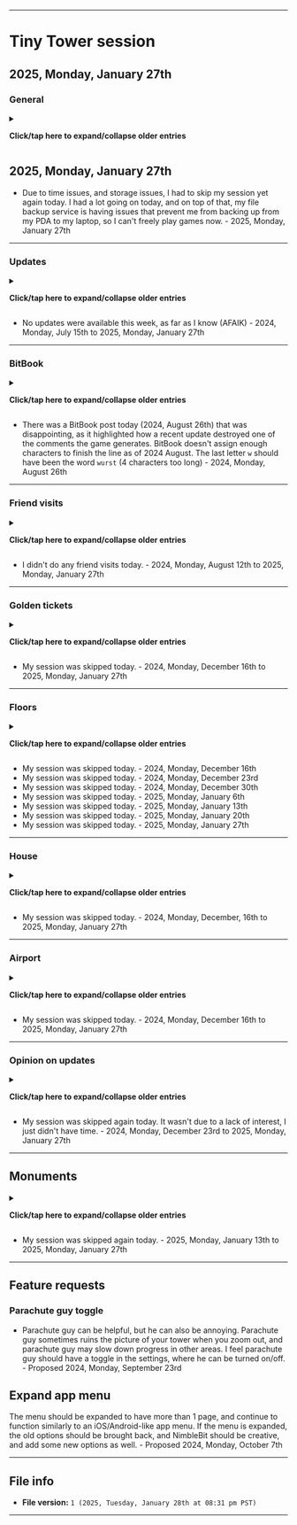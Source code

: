 
***

# Tiny Tower session

## 2025, Monday, January 27th

### General

<details><summary><p><b>Click/tap here to expand/collapse older entries</b></p></summary>

<!-- Notes
Playing 2 completely different versions of Tiny Tower
Nostalgia, and feeling good to be back
Lots of rewards
Some quests
1 new floor (residential)
Friend visits
Game updated
Golden ticket #6 earned
!-->

- I returned to Tiny Tower gameplay today after a 1,111 day hiatus. It was a little stressful for the 2 days before I returned, as I didn't know how to re-acclimate. Returning was actually very easy. I had an extremely good time playing today. I received lots of rewards, and began construction on my 169th floor (a residential level) did some friend visits, restocking, and unlocked a 6th golden ticket. The session went on longer than expected. I will return again next week, but as of 2024, February 12th, a separate 2024 Tiny Tower Git-image repository is not available. - 2024, Monday, February 12th
- I came back to Tiny Tower for a second consecutive week, and had an excessively long session. I have become more critical of the game, but I don't entirely hate the new updates, as long as you can play older versions in a virtual machine. The game has always been freemium, but there are just so many things that require watching an ad now. Also, the interface surrounding all of it, and everything that goes on at once is a bit overwhelming. Still, this is like the Capital City of Nimblebit games, so it deserves work to be done on it. I received lots of rewards today, completed many quests, began construction on my 170th floor (a residential level) and my 171st level (also a residential level) coins are so easy to get, that they almost seem valueless now. It used to take me months to rack up 20 million coins, now I can get that many in a single day (in less than 4 hours) I got to play with the house for the first time today, the Mykea joke is nice, and I like the house idea. Bux are also so easy to get now that the house isn't going to be as much work as it would have been if the game was still like it was 3 years ago. I also finished construction on 1 monument today. I played for a very long time, and eventually wrapped up and quit. The session went on for a lot longer than expected. I will return again next week, but as of 2024, February 19th, a separate 2024 Tiny Tower Git-image repository is not available. - 2024, Monday, February 19th
- I skipped my session, as I didn't have the time this week. I had an appointment, lots of work to catch up on, and I woke up late. I wanted to play today, I just didn't have the time. - 2024, Monday, February 26th
- I returned to Tiny Tower gameplay today. I was on a car ride during the session. I got to experience the current state of the game with limited/no Internet connection. It isn't as playable as it should be. I did make minor progress, upgrading several monuments, and began construction on floor 172 (a residential level) I did lots of elevator trips, and not very many quests. I didn't do much else here today. - 2024, Monday, March 4th
- I returned to Tiny Tower gameplay for a 2nd consecutive week. I woke up really early today, and thought I might be able to start my session before 6:00 am, and have the nighttime scenery. Due to the time change, I found it was actually already almost 7:00 am. I still had a good session, which was significantly better than last week, but didn't feel as great as my 2024, February 12th or 2024 February 19th sessions. I didn't work very much on monumnets today, and made some minor progress in other areas, additionally beginning construction on a 173rd floor (which will be yet another residential level) along with lots of elevator trips, and an increasing level of quests. I played for a long time, before eventually wrapping up and quitting. - 2024, Monday, March 11th
- I returned to Tiny Tower gameplay for a 3rd consecutive week. I woke up at a normal time today, and stretched my session before an afternoon medical appointment. I had a good session, which was slightly better than last week, but didn't feel as great as my 2024, February 12th or 2024 February 19th sessions. I didn't work very much on monumnets today, but made some minor progress in other areas, additionally beginning construction on a 174th floor (which will be yet another residential level, residential floor #100) along with lots of elevator trips, and a small number of quests. I played for a long time, before eventually wrapping up and quitting. - 2024, Monday, March 18th
- I skipped my Tiny Tower session this week due to severe issues with my schedule. - 2024, Monday, March 25th to 2024, Monday, April 15th
- I skipped my Tiny Tower session this week, as I didn't have enough time before a morning appointment, and decided to continue to prioritize my schedule, instead of resuming gameplay today. - 2024, Monday, April 22nd
- I skipped my Tiny Tower session this week, as I didn't have enough time before a morning appointment, and decided to continue to prioritize my schedule, instead of resuming gameplay today. I am still working on getting caught up. - 2024, Monday, April 29th
- I skipped my Tiny Tower session this week, as I have fallen really far behind, and needed to get caught up today. I also had 2 appointments today. - 2024, Monday, May 6th
- I skipped my Tiny Tower session this week, as I had an appointment this morning, and I also wanted to spend time doing graphic design work. I recently resumed graphic design work last night after a hiatus of over 2 months, and I am working on trying to get caught up here. - 2024, Monday, May 13th
- I skipped my Tiny Tower session this week, as I had an appointment this afternoon, and I also wanted to spend time doing graphic design work. I recently resumed graphic design work last week after a hiatus of over 2 months, and I am working on trying to get caught up here. It is expected to take until 2024, June 10th before I can tone it down to a normal pace. Additionally, I am trying to get my profile repository back up to date, and to finish off the 4 year anniversary update by 2024, May 25th. All of these tasks ate into my time, and prevented me from playing Tiny Tower. Additionally, GitHub is having a severe bug lately, where uploads continuously hang and fail, and it can take up to an hour to make a 100 file push. I have to calculate this into the risk/reward for playing a game. - 2024, Monday, May 20th
- I skipped my Tiny Tower session this week, as I had a lot of work to do, and was behind on multiple projects. I recently resumed graphic design work two weeks ago after a hiatus of over 2 months, and I am working on trying to get caught up here. It is expected to take until 2024, June 10th before I can tone it down to a normal pace. My GitHub profile update was completed on 2024, May 25th, so that freed up some time. All of these tasks ate into my time, and prevented me from playing Tiny Tower. Additionally, GitHub is having a severe bug lately, where uploads continuously hang and fail, and it can take up to an hour to make a 100 file push. I have to calculate this into the risk/reward for playing a game. - 2024, Monday, May 27th
- I skipped my Tiny Tower session this week, as I had work to do, an appointment today, and didn't know how much time I would have. I recently resumed graphic design work three weeks ago after a hiatus of over 2 months, and I am working on trying to get caught up here. It is expected to take until 2024, June 10th before I can tone it down to a normal pace. There have been some severe missteps lately, so it may take even longer. These tasks ate into my time, and prevented me from playing Tiny Tower. Additionally, the GitHub bug where uploads continuously hang and fail (which can make it take up to an hour to make a 100 file push) seems to have gone away completely, as of yesterday. If it can stay this way, I may resume most other games more willingly when I get the time. - 2024, Monday, June 3rd

## 2024, Monday, June 10th

<!-- Notes 2024.06.10
New roof
GOals
Ice cream
No friend visits
1 new floor
VIPS
Elevator trips
The same ad over and over (over 85% of the time)
When I was starting out with it today, I didn't feel like playing, but quickly became intrigued by it, and then it was really hard to quit.
!-->

- I returned to Tiny Tower gameplay after a long hiatus. I have had more time lately, and the GitHub upload issue hasn't been present for over a wee.
- I completed many quests, did lots of elevator trips, and began construction on my 175th floor (a food level)
- I worked on my monuments a bit today.
- When I was starting out with gameplay today, I didn't feel like playing, but quickly became intrigued by it, and then it was really hard to quit.
- Ads were repetitive today, the same ad showed up over 85% of the time
- I used several VIPs today
- I did not do any friend visits today
- I worked on an ice cream quest today extensively, and also bought a new ice cream factory roof
- This game really feels like NimbleBits capital.
- I split my session in 2 parts, and eventually wrapped up and quitting. - 2024, Monday, June 10th

## 2024, Monday, June 17th

- I returned to Tiny Tower gameplay for a second consecutive week, and played for a long amount of time.
- I completed many quests, did lots of elevator trips, and began construction on my 176th floor (a creative level)
- I worked on my monuments a bit today, completing a stage (stage 1) on the factory monument.
- I used many VIPs today
- I did not do any friend visits today
- There was an update available for the game, but I didn't install it yet.
- I eventually wrapped up and quit. - 2024, Monday, June 17th

## 2024, Monday, June 24th

- I returned to Tiny Tower gameplay for a third consecutive week, and played for a long amount of time. My session started in the evening, instead of the afternoon, as I had multiple appointments today.
- I completed many quests, did lots of elevator trips, and began construction on my 177th floor (a residential level)
- I worked on my monuments a bit today, not completing any stages, due to a lack of tech points.
- I used many VIPs today
- I did not do any friend visits today
- There was an update available for the game, but I didn't install it yet. I am considering doing so next week.
- I received the same short selection of ads repeatedly today.
- I eventually wrapped up and quit. - 2024, Monday, June 24th

## 2024, Monday, July 1st

- I returned to Tiny Tower gameplay for a fourth consecutive week, and played for a long amount of time. My session started in the late afternoon, instead of the early afternoon, and lasted until after 6:00 pm
- I completed many quests, did lots of elevator trips, and began construction on my 178th floor (a residential level)
- I didn't work on my monuments a bit today, and did not complete any stages, due to a lack of tech points.
- I used many VIPs today
- I did not do any friend visits today
- There was an update available for the game, but I didn't install it yet. I was considering doing it this week, but I decided I wasn't ready yet.
- I did an airport run and received a small reward.
- The 4th of July is coming up, so there were a bunch of American themed items and events going on in the game. I unlocked several new character costumes today, along with 1 new pet.
- I eventually wrapped up and quit. - 2024, Monday, July 1st

## 2024, Monday, July 8th

- I returned to Tiny Tower gameplay for a fifth consecutive week, and played for a long amount of time. My session started in the late afternoon, instead of the early afternoon, and lasted until after 6:00 pm again. I had things to do in the morning, early, and mid afternoon.
- I completed many quests, did lots of elevator trips, and began construction on my 179th floor (a food level) and my 180th floor (also a food level) as I found I have built all of the residential levels in the game (102)
- I worked on some monuments today, and upgraded some, due to a surplus in tech points.
- I won a golden ticket today from upgrading a monument.
- I updated the game this week, several things have changed.
- I used many VIPs today
- I visited Jartwobs today, and found the reward underwhelming for climbing nearly 2500 floors.
- I did an airport run and received a small reward.
- I unlocked a couple new pets today.
- I collected lots of coins from a 4th of July event that was still ongoing 4 days after the day.
- I eventually wrapped up and quit. - 2024, Monday, July 8th

## 2024, Monday, July 15th

- I returned to Tiny Tower gameplay for a sixth consecutive week, and played for a long amount of time. My session started in the early evening, instead of the early or late afternoon, and lasted until after 8:00 pm. I had things to do in the morning, early, and mid afternoon. The game went into night mode at 7:00 pm.
- I completed some quests, did lots of elevator trips, and began construction on my 181st floor (a food level)
- I worked on some monuments today, but did not upgrade any of them.
- I did not win any golden tickets this week
- I did not update the game this week. As far as I know, no updates are available.
- I used many VIPs today
- I didn't visit any other players towers today.
- I did an airport run and received a small reward.
- I unlocked a couple of new pets today.
- I eventually wrapped up and quit. - 2024, Monday, July 15th

## 2024, Monday, July 22nd

- I returned to Tiny Tower gameplay for a seventh consecutive week, and played for a long amount of time. My session started in the late afternoon, and lasted until shortly after 6:00 pm. I was hoping to see the night mode today, but I didn't intend to play for that long, or choose a later time to start.
- I completed some quests, did lots of elevator trips, and began construction on my 182nd floor (a service level) I have found that I have built all of the food levels in the game now.
- I worked on some monuments today, but did not upgrade any of them, as I didn't have enough tech points.
- I did not win any golden tickets this week
- I did not update the game this week. As far as I know, no updates are available.
- I used many VIPs today
- I didn't visit any other players towers today.
- I did an airport run and received a small reward.
- I unlocked a few new pets today, and a new costume.
- The games daily/weekly quest system was not present this week for some reason. I did complete some regular quests. I have found it to be a lot harder to progress without these quests, and I struggled to afford to build a new floor this week.
- I eventually wrapped up and quit. - 2024, Monday, July 22nd

## 2024, Monday, July 29th

- I returned to Tiny Tower gameplay for an eighth consecutive week, and played for a longish amount of time. My session started in the late evening, and lasted until a little after 7:00 pm.
- I completed some quests, did lots of elevator trips, but did not build any new floors today, the first time I have had a session without a new floor since I resumed gameplay.
- I worked on some monuments today, and upgraded one monument.
- I did not win any golden tickets this week
- I did not update the game this week. As far as I know, no updates are available.
- I used a few VIPs today
- I didn't visit any other players towers today.
- I did an airport run and received a small reward.
- I unlocked a single new costume today.
- The games daily/weekly quest system was not present again this week for some reason. I did complete some regular quests. I have found it to be a lot harder to progress without these quests.
- I eventually wrapped up and quit. - 2024, Monday, July 29th

## 2024, Monday, August 5th

- I returned to Tiny Tower gameplay for a ninth consecutive week, and played for a longish amount of time. My session started in the late evening, and lasted until a little after 7:00 pm.
- I completed some quests, did lots of elevator trips, and began construction on my 183rd floor (a service level)
- I worked on some monuments today, but did not upgrade any monuments today.
- I did not win any golden tickets this week
- I did not update the game this week. As far as I know, no updates are available.
- I used a few VIPs today
- I visited another players tower today to try and trigger the games night mode. I ended up having to restart the app to get night mode.
- I did an airport run and received a small reward.
- I unlocked a single new pet today, but did not unlock any new costumes today.
- The games daily/weekly quest system was not present again this week for some reason. I did complete some regular quests. I have found it to be a lot harder to progress without these quests.
- I eventually wrapped up and quit. - 2024, Monday, August 5th

## 2024, Monday, August 12th

- I returned to Tiny Tower gameplay for a tenth consecutive week, and played for a longish amount of time. My session started in the mid evening, and lasted until a little after 7:00 pm.
- I completed some quests, did lots of elevator trips, but did not construct any new floors today.
- I worked on some monuments today, but did not upgrade any monuments today.
- I did not win any golden tickets this week
- I did not update the game this week. As far as I know, no updates are available.
- I used a few VIPs today
- I did an airport run and received a small reward.
- I unlocked a single new costume today, and also a single new pet.
- The games daily/weekly quest system was not present again this week for some reason. I did complete some regular quests. I have found it to be a lot harder to progress without these quests.
- I moved and renamed a few floors today.
- I eventually wrapped up and quit. - 2024, Monday, August 12th

## 2024, Monday, August 19th

- I returned to Tiny Tower gameplay for an eleventh consecutive week, and played for a longish amount of time. My session started in the mid to late morning, and lasted until around 11:52 am.
- I completed some quests, did lots of elevator trips, and began construction on my 184th floor (a service level)
- I worked on some monuments today, but did not upgrade any monuments today.
- I did not win any golden tickets this week
- I did not update the game this week. As far as I know, no updates are available.
- I used a few VIPs today
- I was unable to do an airport run.
- I unlocked a couple new costumes today, but no new pets
- The games daily/weekly quest system was present this week, maybe I just need to play earlier in the day to see it.
- I eventually wrapped up and quit. - 2024, Monday, August 19th

## 2024, Monday, August 26th

- I returned to Tiny Tower gameplay for a twelfth consecutive week, and played for a shorter amount of time. My session started in the mid to late evening
- I completed some quests, did lots of elevator trips, and began construction on my 185th floor (a service level)
- I received 10 VIPs. Due to the packaging, I thought I received a golden ticket. The VIPs are unique, as I have never used these 2 types before (tutor and hacker)
- I worked on some monuments today, but did not upgrade any monuments today.
- I did not win any golden tickets this week
- I did not update the game this week. As far as I know, no updates are available.
- I used many VIPs today
- I was able to do an airport run today.
- I did not unlock any pets or costumes today
- The games daily/weekly quest system was present this week. I still don't know why it randomly came back.
- There was a BitBook post today that was disappointing, as it highlighted how a recent update destroyed one of the comments the game generates. BitBook doesn't assign enough characters to finish the line as of 2024 August. The last letter `w` should have been the word `wurst` (4 characters too long)
- I eventually wrapped up and quit. - 2024, Monday, August 26th

## 2024, Monday, September 2nd

- I returned to Tiny Tower gameplay for a thirteenth consecutive week, and played for a very short amount of time. My session started in the late evening
- I completed some quests, did a few elevator trips, and began construction on my 186th floor (a retail level) and also my 187th floor (also a retail level) I am hoping to unlock the Mapple Store.
- I worked on some monuments today, but did not upgrade any monuments today.
- I did not win any golden tickets this week
- I did not update the game this week. As far as I know, no updates are available.
- I used a couple of VIPs today
- I was able to do an airport run today.
- I did not unlock any pets or costumes today
- The games daily/weekly quest system was present again this week. I still don't know why it randomly came back.
- I eventually wrapped up and quit. - 2024, Monday, September 2nd

## 2024, Monday, September 9th

- I returned to Tiny Tower gameplay for a fourteenth consecutive week, and played for a moderate amount of time. My session started in the late evening
- I completed some quests, did a few elevator trips, and began construction on my 188th floor (a retail level) I am hoping to unlock the Mapple Store.
- I worked on some monuments today, but did not upgrade any monuments today.
- I did not win any golden tickets this week
- I did not update the game this week. As far as I know, no updates are available.
- I used several VIPs today
- I was able to do an airport run today.
- I unlocked 1 new pet today, but didn't unlock any costumes.
- The games daily/weekly quest system was present again this week. I still don't know why it randomly came back. I haven't completed the other quest in multiple weeks, as I am not focusing on it.
- I eventually wrapped up and quit. - 2024, Monday, September 9th

## 2024, Monday, September 16th

- I returned to Tiny Tower gameplay for a fifteenth consecutive week, and played for a short amount of time. My session started in the early evening. I originally planned to play for less than 20 minutes, since I was low on time, but enjoyed it enough to stay around a little longer.
- I completed some quests, did a few elevator trips, and began construction on my 189th floor (a retail level) I am hoping to unlock the Mapple Store.
- I worked on some monuments today, but did not upgrade any monuments today.
- I did not win any golden tickets this week
- I did not update the game this week. As far as I know, no updates are available.
- I used a single VIP today
- I was unable to do an airport run today.
- I unlocked 1 new pet today, but didn't unlock any new costumes.
- The games daily/weekly quest system was present again this week. I still don't know why it randomly came back. I haven't completed the other quest in multiple weeks, as I am not focusing on it.
- I eventually wrapped up and quit. - 2024, Monday, September 16th

## 2024, Monday, September 23rd

- I returned to Tiny Tower gameplay for a sixteenth consecutive week, and played for a moderate amount of time. My session started in the late morning. I ended shortly before the afternoon started.
- I completed some quests, did a few elevator trips, and began construction on my 190th floor (a retail level) and also my 191st floor (also a retail level) I am hoping to unlock the Mapple Store.
- I worked on some monuments today, and was able to upgrade a monument today.
- I did not win any golden tickets this week
- I did not update the game this week. As far as I know, no updates are available.
- I used several VIPs today
- I was able to do an airport run today.
- I did not unlock any new pets or costumes today.
- The games daily/weekly quest system was present again this week. I still don't know why it randomly came back. I haven't completed the other quest in multiple weeks, as I am not focusing on it.
- I eventually wrapped up and quit. - 2024, Monday, September 23rd

## 2024, Monday, September 30th

- I returned to Tiny Tower gameplay for a seventeenth consecutive week, and played for a moderate amount of time. My session started in the late morning. I ended shortly before the afternoon started.
- I completed some quests, did a few elevator trips, and began construction on my 192nd floor (a retail level) I am hoping to unlock the Mapple Store.
- I worked on some monuments today, and was not able able to upgrade any monuments today.
- I did not win any golden tickets this week
- I did not update the game this week. As far as I know, no updates are available.
- I used several VIPs today
- I was able to do an airport run today.
- ~~~I did not unlock any new pets or costumes today.~~~
- The games daily/weekly quest system was present again this week. I still don't know why it randomly came back. I haven't completed the other quest in multiple weeks, as I am not focusing on it.
- I eventually wrapped up and quit. - 2024, Monday, September 30th

## 2024, Monday, October 7th

- I returned to Tiny Tower gameplay for an eighteenth consecutive week, and played for a moderate amount of time. My session started in the late morning. I ended shortly before the afternoon started.
- I completed some quests, did a few elevator trips, and began construction on my 193rd floor (a retail level) I am hoping to unlock the Mapple Store.
- I worked on some monuments today, but was not able able to upgrade any monuments today.
- I did not win any golden tickets this week
- I did not update the game this week. As far as I know, no updates are available.
- I used several VIPs today
- I was able to do an airport run today.
- I unlocked 1 new pet, and 1 new costume this week.
- The games daily/weekly quest system was present again this week. I still don't know why it randomly came back. I haven't completed the other quest in multiple weeks, as I am not focusing on it.
- I eventually wrapped up and quit. - 2024, Monday, October 7th

## 2024, Monday, October 14th

- I returned to Tiny Tower gameplay for a nineteenth consecutive week, and played for a short amount of time. My session started in the late morning. I ended within 30 minutes of starting.
- I completed some quests, did a few elevator trips, but did not build any new floors. I am hoping to unlock the Mapple Store.
- The game couldn't load any ads today, and the dice event was broken, so there wasn't much of a point to unlocking free dice spins. I didn't debug the game to get ads going, I just quit earlier.
- I did not work on any monuments today, and was not able able to upgrade any monuments today either.
- I did not win any golden tickets this week
- I did not update the game this week. As far as I know, no updates are available.
- I didn't use any VIPs today
- I was unable to do an airport run today.
- I did not unlock any new pets or any new costumes today.
- The games daily/weekly quest system was present again this week. I still don't know why it randomly came back. I haven't completed the other quest in multiple weeks, as I am not focusing on it.
- I eventually wrapped up and quit. - 2024, Monday, October 14th

## 2024, Monday, October 21st

- I returned to Tiny Tower gameplay for a twentieth consecutive week, and played for a moderate amount of time. My session started in the late morning. I ended close to 10:40 pm, as I couldn't spend any more time here. I was originally planning to play until a little after 11:00 am.
- I completed some quests, did a few elevator trips, and began construction on my 194th floor (a retail level) I am hoping to unlock the Mapple Store.
- I worked on some monuments today, but didn't upgrade any of them.
- I did not win any golden tickets this week
- I did not update the game this week. As far as I know, no updates are available.
- I used several VIPs today
- I was unable to do an airport run today, as I forgot
- I did not unlock any new pets or any new costumes today.
- The games daily/weekly quest system was present again this week. I still don't know why it randomly came back.
- I eventually wrapped up and quit. - 2024, Monday, October 21st

## 2024, Monday, October 28th

<!-- 2024.10.28
halloween music
didn't play with music on, briefly turned on to check, sure enough, there it was
!-->

- I returned to Tiny Tower gameplay for a twenty-first consecutive week, and played for a moderate amount of time. My session started in the mid evening. I ended close to 08:00 pm, as I couldn't spend any more time here. The session started after 7:00 pm.
- I completed some quests, did a few elevator trips, and began construction on my 195th floor (a retail level) I am hoping to unlock the Mapple Store.
- I worked on some monuments today, but didn't upgrade any of them.
- I did not win any golden tickets this week
- I did not update the game this week. As far as I know, no updates are available.
- I used several VIPs today
- I did an airport run today
- I did not unlock any new pets or any new costumes today.
- The games daily/weekly quest system was present again this week. I still don't know why it randomly came back.
- The game was in Halloween mode, and the Halloween music was present. Today, I didn't play with sound on, so I briefly turned it on to check, and sure enough, there it was
- I eventually wrapped up and quit. - 2024, Monday, October 28th

## 2024, Monday, November 4th

- I returned to Tiny Tower gameplay for a twenty-second consecutive week, and played for a long amount of time. My session started in the mid morning. I ended close to 11:00 am, as I couldn't spend any more time here.
- I completed some quests, did a few elevator trips, but did not build any new levels today. I tried to play long enough to afford it, but I had to quit, due to too much time being spent here. I am hoping to unlock the Mapple Store.
- I worked on some monuments today, but didn't upgrade any of them.
- I did not win any golden tickets this week
- I did not update the game this week. As far as I know, no updates are available.
- I used several VIPs today
- I did an airport run today
- I unlocked some new pets, and some new costumes today.
- The games daily/weekly quest system was present again this week. I still don't know why it randomly came back.
- The game was in Halloween mode, and the Halloween music was present. I played with sound this time, so I got to hear it a few times.
- I eventually wrapped up and quit. - 2024, Monday, November 4th

## 2024, Monday, November 11th

- I returned to Tiny Tower gameplay for a twenty-third consecutive week, and played for a longish amount of time. My session started in the late morning. I ended close to 11:30 am, as I couldn't spend any more time here.
- I completed some quests, did many few elevator trips, and began construction on my 196th level (a retail level) I am hoping to unlock the Mapple Store.
- I worked on some monuments today, but didn't upgrade any of them.
- I did not win any golden tickets this week
- I did not update the game this week. As far as I know, no updates are available.
- I used several VIPs today
- I did an airport run today
- I didn't unlock any new pets or any new costumes this week.
- I upgraded 1 floor, and also bought a new elevator skin. I plan to try and max out my elevator next week (from 9 floors per second to 10 floors per second)
- The games daily/weekly quest system was present again this week. I still don't know why it randomly came back.
- The game was in Halloween mode, and the Halloween music was present. Normally, it would go away by now, Halloween was 11 days ago.
- I eventually wrapped up and quit. - 2024, Monday, November 11th

## 2024, Monday, November 18th

- I returned to Tiny Tower gameplay for a twenty-fourth consecutive week, and played for a longish amount of time. My session started in the mid morning. I ended close to 10:10 am, as I didn't want to spend any more time here.
- I completed some quests, did many few elevator trips, and began construction on my 197th level (a retail level) I am hoping to unlock the Mapple Store.
- I worked on some monuments today, but didn't upgrade any of them.
- I did not win any golden tickets this week
- I did not update the game this week. As far as I know, no updates are available.
- I used several VIPs today
- I did an airport run today
- I didn't unlock any new pets or any new costumes this week.
- I upgraded 1 floor today, and upgraded my elevator 4 times, bringing it to the maximum speed.
- The games daily/weekly quest system was present again this week.
- The Halloween music was no longer present today.
- I eventually wrapped up and quit. I had a good time playing. - 2024, Monday, November 18th

## 2024, Monday, November 25th

- I returned to Tiny Tower gameplay for a twenty-fifth consecutive week, and played for a very short amount of time. My session started in the mid evening, playing for about 20 minutes. I had to get other work done before playing today.
- I completed zero quests, did a few elevator trips, and did not build any new levels. I am hoping to unlock the Mapple Store.
- I worked on some monuments today, but didn't upgrade any of them.
- I did not win any golden tickets this week
- I did not update the game this week. As far as I know, no updates are available.
- I used a few VIPs today
- I did an airport run today
- I unlocked 1 new pet today, but didn't unlock any new costumes.
- I upgraded 1 floor today.
- The games daily/weekly quest system was not present this week.
- I eventually wrapped up and quit. I had an okay time playing. - 2024, Monday, November 25th

<!-- Notes 2024.12.02
Short session
Plane load, incomplete
Finished monument, can't afford upgrade yet
Quitting extra early
Quest system present
!-->

## 2024, Monday, December 2nd

- I returned to Tiny Tower gameplay for a twenty-sixth consecutive week, and played for a very short amount of time. My session started in the mid evening, playing for about 12 minutes. I had to get other work done before playing today.
- I completed zero quests, did a few elevator trips, and built 1 new level (a retail level) I am hoping to unlock the Mapple Store.
- I worked on some monuments today, but didn't upgrade any of them.
- I did not win any golden tickets this week
- I did not update the game this week. As far as I know, no updates are available.
- I used a few VIPs today
- I did an airport run today, but didn't finish it
- I did not unlock any new pets, or any new costumes today.
- I did not upgrade any floors today.
- The games daily/weekly quest system was not present this week.
- I eventually wrapped up and quit. I had an okay time playing. - 2024, Monday, December 2nd

<!-- Notes 2024.12.09
TT
AIRPORT /THISWEEK /LASTWEEK
3 NEW FLOORS
SO MANY COINS
STAGE UPGRADE
!-->

## 2024, Monday, December 9th

- I returned to Tiny Tower gameplay for a twenty-seventh consecutive week, and played for a moderate amount of time. My session started in the late morning, playing for about 54 minutes.
- I completed several quests, did several elevator trips, and built 3 new levels (3 retail levels) I unlocked the Mapple Store today, and made significant progress overall.
- I worked on some monuments today, and upgraded the stage on one of them.
- I did not win any golden tickets this week
- I did not update the game this week. As far as I know, no updates are available.
- I used a few VIPs today
- I started a new airport run today.
- I did not unlock any new pets, or any new costumes today.
- I upgraded 1 floor today.
- The games daily/weekly quest system was not present this week.
- I eventually wrapped up and quit. I had a very good time playing. - 2024, Monday, December 9th

## 2024, Monday, December 16th

- Due to time issues, I had to skip my session today, ending a 27 week streak. - 2024, Monday, December 16th

## 2024, Monday, December 23rd

- Due to time issues, I had to skip my session again today. Skipping gameplay is a strategy that is helping me catch back up slightly faster. - 2024, Monday, December 23rd

## 2024, Monday, December 30th

- Due to time issues, I had to skip my session again today. Skipping gameplay is a strategy that is helping me catch back up slightly faster. I am struggling to hold control of my progress right now, and the next session will have to happen next year. - 2024, Monday, December 30th

## 2025, Monday, January 6th

- Due to time issues, I had to skip my session yet again today. - 2025, Monday, January 6th

## 2025, Monday, January 13th

- Due to time issues, I had to skip my session yet again today. I had some hopes I might be able to play today, but things didn't go as planned. - 2025, Monday, January 13th

## 2025, Monday, January 20th

- Due to time issues, and storage issues, I had to skip my session yet again today. I had a lot going on today, and on top of that, my file backup service is having issues that prevent me from backing up from my PDA to my laptop, so I can't freely play games now. The session wasn't even considered today, and was only remembered after 5:00 pm. - 2025, Monday, January 20th

</details>

## 2025, Monday, January 27th

- Due to time issues, and storage issues, I had to skip my session yet again today. I had a lot going on today, and on top of that, my file backup service is having issues that prevent me from backing up from my PDA to my laptop, so I can't freely play games now. - 2025, Monday, January 27th

---

### Updates

<details><summary><p><b>Click/tap here to expand/collapse older entries</b></p></summary>

- I have not updated the game in a really long time. I played an older version of the game for the first segment of my session, but decided to do the update that I was worried about. It wasn't as game breaking as I expected, but it doesn't entirely feel like the same game anymore. - 2024, Monday, February 12th
- No new updates were needed. - 2024, Monday, February 19th
- My session was skipped today. - 2024, Monday, February 26th
- No new updates were needed, I couldn't get them regardless, as I had spotty Internet during gameplay. - 2024, Monday, March 4th
- An update was available today, but I decided not to get it yet. - 2024, Monday, March 11th to 2024, Monday, March 18th
- My session was skipped today. - 2024, Monday, March 25th to 2024, Monday, June 3rd
- An update was available today, but I decided not to get it yet. - 2024, Monday, June 10th to 2024, Monday, June 24th
- There was an update available for the game, but I didn't install it yet. I was considering doing it this week, but I decided I wasn't ready yet. - 2024, Monday, July 1st
- I updated the game this week, several things have changed. - 2024, Monday, July 8th

</details>

- No updates were available this week, as far as I know (AFAIK) - 2024, Monday, July 15th to 2025, Monday, January 27th

---

### BitBook

<details><summary><p><b>Click/tap here to expand/collapse older entries</b></p></summary>

No older entries available.

</details>

- There was a BitBook post today (2024, August 26th) that was disappointing, as it highlighted how a recent update destroyed one of the comments the game generates. BitBook doesn't assign enough characters to finish the line as of 2024 August. The last letter `w` should have been the word `wurst` (4 characters too long) - 2024, Monday, August 26th

---

### Friend visits

<details><summary><p><b>Click/tap here to expand/collapse older entries</b></p></summary>

- I visited some of my friends prior to doing the update, but didn't view the others after updating, even though I was now capable. - 2024, Monday, February 12th
- I didn't visit any of my friends today. I didn't feel like it. The coin reward for any friend visit just didn't feel worth it today, and I had a general disinterest. I still visited the friends list. - 2024, Monday, February 19th
- My session was skipped today. - 2024, Monday, February 26th
- I didn't do any friend visits today. - 2024, Monday, March 4th to 2024, Monday, March 18th
- My session was skipped today. - 2024, Monday, March 25th to 2024, Monday, June 3rd
- I didn't do any friend visits today. - 2024, Monday, June 10th to 2024, Monday, July 1st
- I visited Jartwobs today, and found the reward underwhelming for climbing nearly 2500 floors. I didn't visit any other towers this week. - 2024, Monday, July 8th
- I didn't do any friend visits today. - 2024, Monday, July 15th to 2024, Monday, July 29th
- I visited another players tower today to try and trigger the games night mode. I ended up having to restart the app to get night mode. - 2024, Monday, August 5th

</details>

- I didn't do any friend visits today. - 2024, Monday, August 12th to 2025, Monday, January 27th

---

### Golden tickets

<details><summary><p><b>Click/tap here to expand/collapse older entries</b></p></summary>

- I earned a 6th golden ticket today via a quest reward. The new version of the game makes it so you can boost floors with a golden ticket multiple times. I am going to continue using only 1 boost per level, until there are no levels left to boost this way, then I will start double and triple boosting. - 2024, Monday, February 12th
- I did not earn any golden tickets today.
- My session was skipped today. - 2024, Monday, February 26th
- I did not earn any golden tickets today. - 2024, Monday, March 4th to 2024, Monday, March 18th
- My session was skipped today. - 2024, Monday, March 25th to 2024, Monday, June 3rd
- I did not earn any golden tickets today, although I entered the hourly raffle 3 times. - 2024, Monday, March 4th to 2024, Monday, June 10th to 2024, Monday, July 1st
- I earned my seventh golden ticket today from upgrading a monument, and spent it upgrading my cookie shop. - 2024, Monday, July 8th
- I did not earn any golden tickets today, although I entered the hourly raffle 3 times. - 2024, Monday, July 15th to 2024, Monday, July 22nd
- I did not earn any golden tickets today, although I entered the hourly raffle 2 times. - 2024, Monday, July 29th
- I did not earn any golden tickets today, although I entered the hourly raffle 3 times. - 2024, Monday, August 12th
- I did not earn any golden tickets today, although I entered the hourly raffle 2 times. - 2024, Monday, August 19th to 2024, Monday, September 9th
- I did not earn any golden tickets today, although I entered the hourly raffle 1 time. - 2024, Monday, September 16th
- I did not earn any golden tickets today, although I entered the hourly raffle 2 times. - 2024, Monday, September 23rd
- I did not earn any golden tickets today, although I entered the hourly raffle 3 times. - 2024, Monday, October 7th
- I did not earn any golden tickets today, although I entered the hourly raffle 2 times. - 2024, Monday, October 14th to 2024, Monday, October 21st
- I did not earn any golden tickets today, although I entered the hourly raffle 1 time. - 2024, Monday, October 28th
- I did not earn any golden tickets today, although I entered the hourly raffle 2 times. - 2024, Monday, November 4th to 2024, Monday, November 18th
- I did not earn any golden tickets today, although I entered the hourly raffle 1 time. - 2024, Monday, December 2nd
- I did not earn any golden tickets today, although I entered the hourly raffle 2 times. - 2024, Monday, December 9th

</details>

- My session was skipped today. - 2024, Monday, December 16th to 2025, Monday, January 27th

</details>

---

### Floors

<details><summary><p><b>Click/tap here to expand/collapse older entries</b></p></summary>

> **As of:** `2024, Monday, February 12th`

- **Residential levels:** `95`
- **Food levels:** `28`
- **Service levels:** `11`
- **Retail levels:** `11`
- **Recreational levels:** `11`
- **Creative levels:** `11`
- **Lobby levels:** `2`
- **Overall levels:** `169`

- I began construction on a 169th floor today (a residential level) and moved some floors around. - 2024, Monday, February 12th

> **As of:** `2024, Monday, February 19th`

- **Residential levels:** `97`
- **Food levels:** `28`
- **Service levels:** `11`
- **Retail levels:** `11`
- **Recreational levels:** `11`
- **Creative levels:** `11`
- **Lobby levels:** `2`
- **Overall levels:** `171`

- I began construction on a 170th floor today (a residential level) and a 171st level (also a residential level) and moved some floors around. - 2024, Monday, February 19th

- My session was skipped today. - 2024, Monday, February 26th

> **As of:** `2024, Monday, March 4th`

- **Residential levels:** `98`
- **Food levels:** `28`
- **Service levels:** `11`
- **Retail levels:** `11`
- **Recreational levels:** `11`
- **Creative levels:** `11`
- **Lobby levels:** `2`
- **Overall levels:** `172`

- I began construction on a 172nd floor today (a residential level) today. - 2024, Monday, March 4th

> **As of:** `2024, Monday, March 11th`

- **Residential levels:** `99`
- **Food levels:** `28`
- **Service levels:** `11`
- **Retail levels:** `11`
- **Recreational levels:** `11`
- **Creative levels:** `11`
- **Lobby levels:** `2`
- **Overall levels:** `173`

- I began construction on a 173rd floor today (a residential level) today. - 2024, Monday, March 11th

> **As of:** `2024, Monday, March 18th`

- **Residential levels:** `100`
- **Food levels:** `28`
- **Service levels:** `11`
- **Retail levels:** `11`
- **Recreational levels:** `11`
- **Creative levels:** `11`
- **Lobby levels:** `2`
- **Overall levels:** `174`

- I began construction on a 174th floor today (a residential level, my one hundredth) today. - 2024, Monday, March 18th
- I did not construct any new floors today, as my session was skipped today. - 2024, Monday, March 25th to 2024, Monday, June 3rd

> **As of:** `2024, Monday, June 10th`

- **Residential levels:** `100`
- **Food levels:** `29`
- **Service levels:** `11`
- **Retail levels:** `11`
- **Recreational levels:** `11`
- **Creative levels:** `11`
- **Lobby levels:** `2`
- **Overall levels:** `175`

- I began construction on a 175th floor today (a food level) today. - 2024, Monday, June 10th

> **As of:** `2024, Monday, June 17th`

- **Residential levels:** `100`
- **Food levels:** `29`
- **Service levels:** `11`
- **Retail levels:** `11`
- **Recreational levels:** `11`
- **Creative levels:** `12`
- **Lobby levels:** `2`
- **Overall levels:** `176`

- I began construction on a 176th floor today (a creative level) today. - 2024, Monday, June 17th

> **As of:** `2024, Monday, June 24th`

- **Residential levels:** `101`
- **Food levels:** `29`
- **Service levels:** `11`
- **Retail levels:** `11`
- **Recreational levels:** `11`
- **Creative levels:** `12`
- **Lobby levels:** `2`
- **Overall levels:** `177`

- I began construction on a 177th floor today (a residential level) today. - 2024, Monday, June 24th

> **As of:** `2024, Monday, July 1st`

- **Residential levels:** `102`
- **Food levels:** `29`
- **Service levels:** `11`
- **Retail levels:** `11`
- **Recreational levels:** `11`
- **Creative levels:** `12`
- **Lobby levels:** `2`
- **Overall levels:** `178`

- I began construction on a 178th floor today (a residential level) today. - 2024, Monday, July 1st

> **As of:** `2024, Monday, July 8th`

- **Residential levels:** `102`
- **Food levels:** `31`
- **Service levels:** `11`
- **Retail levels:** `11`
- **Recreational levels:** `11`
- **Creative levels:** `12`
- **Lobby levels:** `2`
- **Overall levels:** `180`

- I began construction on my 179th floor (a food level) and my 180th floor (also a food level) as I found I have built all of the residential levels in the game (102) - 2024, Monday, July 8th

> **As of:** `2024, Monday, July 15th`

- **Residential levels:** `102`
- **Food levels:** `32`
- **Service levels:** `11`
- **Retail levels:** `11`
- **Recreational levels:** `11`
- **Creative levels:** `12`
- **Lobby levels:** `2`
- **Overall levels:** `181`

- I began construction on my 181st floor (a food level) after saving up 30 million coins. Last week, I found out that I have built all of the residential levels in the game (102) - 2024, Monday, July 15th

> **As of:** `2024, Monday, July 22nd`

- **Residential levels:** `102`
- **Food levels:** `32`
- **Service levels:** `12`
- **Retail levels:** `11`
- **Recreational levels:** `11`
- **Creative levels:** `12`
- **Lobby levels:** `2`
- **Overall levels:** `182`

- I began construction on my 182nd floor (a service level) as I have built all of the residential levels in the game (102) along with all of the food levels (32) - 2024, Monday, July 22nd

> **As of:** `2024, Monday, July 29th`

- **Residential levels:** `102`
- **Food levels:** `32`
- **Service levels:** `12`
- **Retail levels:** `11`
- **Recreational levels:** `11`
- **Creative levels:** `12`
- **Lobby levels:** `2`
- **Overall levels:** `182`

- I did not build any new floors today, which is a first for my return to the game this year. - 2024, Monday, July 29th

> **As of:** `2024, Monday, August 5th`

- **Residential levels:** `102`
- **Food levels:** `32`
- **Service levels:** `13`
- **Retail levels:** `11`
- **Recreational levels:** `11`
- **Creative levels:** `12`
- **Lobby levels:** `2`
- **Overall levels:** `182`

- I began construction on my 182nd floor (a service level) as I have built all of the residential levels in the game (102) along with all of the food levels (32) - 2024, Monday, August 5th

> **As of:** `2024, Monday, August 12th`

- **Residential levels:** `102`
- **Food levels:** `32`
- **Service levels:** `13`
- **Retail levels:** `11`
- **Recreational levels:** `11`
- **Creative levels:** `12`
- **Lobby levels:** `2`
- **Overall levels:** `182`

- I did not build any new floors today. - 2024, Monday, August 12th

> **As of:** `2024, Monday, August 19th`

- **Residential levels:** `102`
- **Food levels:** `32`
- **Service levels:** `14`
- **Retail levels:** `11`
- **Recreational levels:** `11`
- **Creative levels:** `12`
- **Lobby levels:** `2`
- **Overall levels:** `184`

- I began construction on my 184th floor (a service level) as I have built all of the residential levels in the game (102) along with all of the food levels (32) - 2024, Monday, August 19th

> **As of:** `2024, Monday, August 26th`

- **Residential levels:** `102`
- **Food levels:** `32`
- **Service levels:** `15`
- **Retail levels:** `11`
- **Recreational levels:** `11`
- **Creative levels:** `12`
- **Lobby levels:** `2`
- **Overall levels:** `185`

- I began construction on my 185th floor (a service level) as I have built all of the residential levels in the game (102) along with all of the food levels (32) - 2024, Monday, August 26th

> **As of:** `2024, Monday, September 2nd`

- **Residential levels:** `102`
- **Food levels:** `32`
- **Service levels:** `15`
- **Retail levels:** `13`
- **Recreational levels:** `11`
- **Creative levels:** `12`
- **Lobby levels:** `2`
- **Overall levels:** `187`

- I began construction on my 186th floor (a retail level) and also my 187th floor (also a retail level) I am hoping to unlock the Mapple Store. I have built all of the residential levels in the game (102) along with all of the food levels (32) - 2024, Monday, September 2nd

> **As of:** `2024, Monday, September 9th`

- **Residential levels:** `102`
- **Food levels:** `32`
- **Service levels:** `15`
- **Retail levels:** `14`
- **Recreational levels:** `11`
- **Creative levels:** `12`
- **Lobby levels:** `2`
- **Overall levels:** `188`

- I began construction on my 188th floor (a retail level) I am hoping to unlock the Mapple Store. I have built all of the residential levels in the game (102) along with all of the food levels (32) - 2024, Monday, September 9th

> **As of:** `2024, Monday, September 16th`

- **Residential levels:** `102`
- **Food levels:** `32`
- **Service levels:** `15`
- **Retail levels:** `15`
- **Recreational levels:** `11`
- **Creative levels:** `12`
- **Lobby levels:** `2`
- **Overall levels:** `189`

- I began construction on my 189th floor (a retail level) I am hoping to unlock the Mapple Store. I have built all of the residential levels in the game (102) along with all of the food levels (32) - 2024, Monday, September 16th

> **As of:** `2024, Monday, September 23rd`

- **Residential levels:** `102`
- **Food levels:** `32`
- **Service levels:** `15`
- **Retail levels:** `17`
- **Recreational levels:** `11`
- **Creative levels:** `12`
- **Lobby levels:** `2`
- **Overall levels:** `191`

- I began construction on my 190th floor (a retail level) along with my 191st floor (also a retail level) I am hoping to unlock the Mapple Store. I have built all of the residential levels in the game (102) along with all of the food levels (32) - 2024, Monday, September 23rd

> **As of:** `2024, Monday, September 30th`

- **Residential levels:** `102`
- **Food levels:** `32`
- **Service levels:** `15`
- **Retail levels:** `18`
- **Recreational levels:** `11`
- **Creative levels:** `12`
- **Lobby levels:** `2`
- **Overall levels:** `192`

- I began construction on my 192nd floor (a retail level) I am hoping to unlock the Mapple Store. I have built all of the residential levels in the game (102) along with all of the food levels (32) - 2024, Monday, September 30th

> **As of:** `2024, Monday, October 7th`

- **Residential levels:** `102`
- **Food levels:** `32`
- **Service levels:** `15`
- **Retail levels:** `19`
- **Recreational levels:** `11`
- **Creative levels:** `12`
- **Lobby levels:** `2`
- **Overall levels:** `193`

- I began construction on my 193rd floor (a retail level) I am still hoping to unlock the Mapple Store. I have built all of the residential levels in the game (102) along with all of the food levels (32) - 2024, Monday, October 7th

> **As of:** `2024, Monday, October 14th`

- **Residential levels:** `102`
- **Food levels:** `32`
- **Service levels:** `15`
- **Retail levels:** `19`
- **Recreational levels:** `11`
- **Creative levels:** `12`
- **Lobby levels:** `2`
- **Overall levels:** `193`

- I did not build any new floors today. I am still hoping to unlock the Mapple Store. I have built all of the residential levels in the game (102) along with all of the food levels (32) - 2024, Monday, October 7th

> **As of:** `2024, Monday, October 21st`

- **Residential levels:** `102`
- **Food levels:** `32`
- **Service levels:** `15`
- **Retail levels:** `20`
- **Recreational levels:** `11`
- **Creative levels:** `12`
- **Lobby levels:** `2`
- **Overall levels:** `194`

- I began construction on my 194th floor (a retail level) I am still hoping to unlock the Mapple Store. I have built all of the residential levels in the game (102) along with all of the food levels (32) - 2024, Monday, October 21st

> **As of:** `2024, Monday, October 28th`

- **Residential levels:** `102`
- **Food levels:** `32`
- **Service levels:** `15`
- **Retail levels:** `21`
- **Recreational levels:** `11`
- **Creative levels:** `12`
- **Lobby levels:** `2`
- **Overall levels:** `195`

- I began construction on my 195th floor (a retail level) I am still hoping to unlock the Mapple Store. I have built all of the residential levels in the game (102) along with all of the food levels (32) - 2024, Monday, October 28th

> **As of:** `2024, Monday, November 4th`

- **Residential levels:** `102`
- **Food levels:** `32`
- **Service levels:** `15`
- **Retail levels:** `21`
- **Recreational levels:** `11`
- **Creative levels:** `12`
- **Lobby levels:** `2`
- **Overall levels:** `195`

- I tried to play long enough to build a new level, but ended up quitting before I could afford it. - 2024, Monday, November 4th

> **As of:** `2024, Monday, November 11th`

- **Residential levels:** `102`
- **Food levels:** `32`
- **Service levels:** `15`
- **Retail levels:** `22`
- **Recreational levels:** `11`
- **Creative levels:** `12`
- **Lobby levels:** `2`
- **Overall levels:** `196`

- I began construction on my 196th floor (a retail level) I am still hoping to unlock the Mapple Store. I have built all of the residential levels in the game (102) along with all of the food levels (32) - 2024, Monday, November 11th

> **As of:** `2024, Monday, November 18th`

- **Residential levels:** `102`
- **Food levels:** `32`
- **Service levels:** `15`
- **Retail levels:** `23`
- **Recreational levels:** `11`
- **Creative levels:** `12`
- **Lobby levels:** `2`
- **Overall levels:** `197`

- I began construction on my 197th floor (a retail level) I am still hoping to unlock the Mapple Store. I have built all of the residential levels in the game (102) along with all of the food levels (32) - 2024, Monday, November 18th

> **As of:** `2024, Monday, November 25th`

- **Residential levels:** `102`
- **Food levels:** `32`
- **Service levels:** `15`
- **Retail levels:** `23`
- **Recreational levels:** `11`
- **Creative levels:** `12`
- **Lobby levels:** `2`
- **Overall levels:** `197`

- I did not build any new floors today. - 2024, Monday, November 25th

> **As of:** `2024, Monday, December 2nd`

- **Residential levels:** `102`
- **Food levels:** `32`
- **Service levels:** `15`
- **Retail levels:** `24`
- **Recreational levels:** `11`
- **Creative levels:** `12`
- **Lobby levels:** `2`
- **Overall levels:** `198`

- I began construction on my 198th floor (a retail level) I am still hoping to unlock the Mapple Store. I have built all of the residential levels in the game (102) along with all of the food levels (32) - 2024, Monday, December 2nd

> **As of:** `2024, Monday, December 9th`

- **Residential levels:** `102`
- **Food levels:** `32`
- **Service levels:** `15`
- **Retail levels:** `27`
- **Recreational levels:** `11`
- **Creative levels:** `12`
- **Lobby levels:** `2`
- **Overall levels:** `201`

- I began construction on my 199th, 200th, and 201st floors today (all retail levels) I unlocked the Mapple Store today. I have built all of the residential levels in the game (102) along with all of the food levels (32) - 2024, Monday, December 9th

</details>

- My session was skipped today. - 2024, Monday, December 16th
- My session was skipped today. - 2024, Monday, December 23rd
- My session was skipped today. - 2024, Monday, December 30th
- My session was skipped today. - 2025, Monday, January 6th
- My session was skipped today. - 2025, Monday, January 13th
- My session was skipped today. - 2025, Monday, January 20th
- My session was skipped today. - 2025, Monday, January 27th

---

### House

<details><summary><p><b>Click/tap here to expand/collapse older entries</b></p></summary>

- No older entries
- I unlocked the house today for 25000 bux, and did very brief customizations to it. The cost of unlocking the region was 25000 bux. The Mykea joke was good, and with the way bux are earned now, it shouldn't be too hard to customize the house. - 2024, Monday, February 19th
- My session was skipped today. - 2024, Monday, February 26th
- Nothing was done with the house today - 2024, Monday, March 4th to 2024, Monday, March 18th
- My session was skipped today. - 2024, Monday, March 25th to 2024, Monday, June 3rd
- I did not visit the house today. - 2024, Monday, June 10th to 2024, Monday, June 24th
- I visited the house today, but didn't do anything here. - 2024, Monday, July 1st to 2024, Monday, October 7th
- I did not visit the house today. - 2024, Monday, October 14th to 2024, Monday, October 28th
- I visited the house today, but didn't do anything here. - 2024, Monday, November 4th to 2024, Monday, December 9th

</details>

- My session was skipped today. - 2024, Monday, December, 16th to 2025, Monday, January 27th

---

### Airport

<details><summary><p><b>Click/tap here to expand/collapse older entries</b></p></summary>

- I visited the airport today, although I don't see too much potential in it in its current state. - 2024, Monday, June 24th to 2024, Monday, September 9th
- I visited the airport today, but couldn't complete the current job today. - 2024, Monday, September 16th
- I visited the airport today, completing the job from last week. - 2024, Monday, September 23rd
- I visited the airport today, starting a new job for this week. - 2024, Monday, September 30th to 2024, Monday, October 14th
- I did not visit the airport today, as I forgot to check it. - 2024, Monday, October 21st
- I visited the airport today, starting a new job for this week. - 2024, Monday, October 28th to 2024, Monday, November 25th
- I visited the airport today, starting a new job for this week, but not finishing the job. - 2024, Monday, December 2nd
- I visited the airport today, starting a new job for this week. - 2024, Monday, December 9th

</details>

- My session was skipped today. - 2024, Monday, December 16th to 2025, Monday, January 27th

---

### Opinion on updates

<details><summary><p><b>Click/tap here to expand/collapse older entries</b></p></summary>

- No older entries
- I have become more critical of the game, but I don't entirely hate the new updates, as long as you can play older versions in a virtual machine. The game has always been freemium, but there are just so many things that require watching an ad now. Also, the interface surrounding all of it, and everything that goes on at once is a bit overwhelming. Still, this is like the Capital City of Nimblebit games, so it deserves work to be done on it. - 2024, Monday, February 19th
- No updates to opinion. - 2024, Monday, February 26th
- The game is a lot harder to play without an Internet connection compared to how it was in the past. With or without Internet, the experience feels a bit poor now. The game has been overly monetized. - 2024, Monday, March 4th
- My opinion is still pretty negative regarding the updates after 2021, but I didn't find it as bad this week. - 2024, Monday, March 11th
- My opinion is mostly the same, but I didn't have as negative of an attitude of the game today. - 2024, Monday, March 18th
- I didn't really think much about it today, but my opinion remains the same. - 2024, Monday, March 25th to 2024, Monday, June 10th Monday, June 24th
- I thought about it more this week. I am still unhappy with how monetized the game has gotten. - 2024, Monday, July 1st
- I still feel the same as last week, becoming slightly more unhappy with the game. - 2024, Monday, July 8th
- I felt more positive towards the game today, especially due to the night mode. - 2024, Monday, July 15th
- I felt the same this week, the exclusion of many quests confirmed to me that the game is harder to play nowadays without ads or other Internet features. - 2024, Monday, July 22nd
- I felt the same this week, but enjoyed gameplay significantly more, as I was in a better mood. - 2024, Monday, July 29th
- I felt the same this week, but enjoyed gameplay significantly less, as I was in a weaker mood. - 2024, Monday, August 5th to 2024, Monday, August 12th
- I felt the same this week. - 2024, Monday, August 19th
- I felt the same this week, except for one disappointment, where a BitBook post could not render the last 4 characters of the joke, due to the most recent update. It used to render this joke fine in the past. - 2024, Monday, August 26th
- I was having a good time today, but unfortunately, there was an electrical storm outside, so I had to cut my session short to finish up work. Lately, my electric company has been cutting the power for ~3 hours almost every time there is an electric/heavy wind storm, and I have to rely on battery backup and a mobile hotspot. It has already flickered twice. - 2024, Monday, September 2nd
- I enjoyed the game a little less than last week. - 2024, Monday, September 9th
- I enjoyed the game a bit more than last week. - 2024, Monday, September 16th
- I enjoyed the game a bit more than last week. I feel a lot of my dislike for the newer updates is because of parachute guy, which I feel should be something that can be turned on/off. - 2024, Monday, September 23rd
- I enjoyed the game a bit more than last week. - 2024, Monday, September 30th
- I felt the same, and enjoyed the game a little more than last week. - 2024, Monday, October 7th
- I felt more negative about the game today due to the broken functionality, enjoying the game less than last week. What is the point in over-monetizing a game, then having the monetization system break? - 2024, Monday, October 14th
- I felt more positive about the game today due to the improved functionality, enjoying the game more than last week. - 2024, Monday, October 21st to 2024, Monday, November 4th
- I enjoyed the game this week, and didn't think too much about its shortcomings. - 2024, Monday, November 11th
- I enjoyed the game a lot more this week, and didn't think at all about its shortcomings, until writing this status file. - 2024, Monday, November 18th
- I enjoyed the game less this week, and didn't think at all about its shortcomings, until writing this status file. - 2024, Monday, November 25th
- I enjoyed the game less this week, and didn't think at all about its shortcomings. - 2024, Monday, December 2nd
- I enjoyed the game a lot more this week, having a really good time. I didn't think at all about its shortcomings. - 2024, Monday, December 9th
- My session was skipped today. It wasn't due to a lack of interest, I just didn't have time. - 2024, Monday, December 16th

</details>

- My session was skipped again today. It wasn't due to a lack of interest, I just didn't have time. - 2024, Monday, December 23rd to 2025, Monday, January 27th

---

## Monuments

<details><summary><p><b>Click/tap here to expand/collapse older entries</b></p></summary>

- I started work on 7 monuments today, but didn't get any to the first level of completion. - 2024, Monday, February 12th
- I worked on some monuments today, and got one of them built up to level 1. - 2024, Monday, February 19th
- My session was skipped today. - 2024, Monday, February 26th
- I upgraded several monuments today. - 2024, Monday, March 4th
- I didn't do much with monuments today. - 2024, Monday, March 11th
- I didn't do much with monuments today, due to a lack of tech points. - 2024, Monday, March 18th
- My session was skipped today. - 2024, Monday, March 25th to 2024, Monday, June 3rd
- I worked on some monuments today, but can't upgrade the stage on any of them, due to a lack of tech points. - 2024, Monday, June 10th
- I worked on my monuments a bit today, completing a stage (stage 1) on the factory monument. I can't upgrade a few other monuments, due to a lack of tech points. - 2024, Monday, June 17th
- I worked on some monuments today, but can't upgrade the stage on any of them, due to a lack of tech points. - 2024, Monday, June 24th
- I didn't do anything with monuments today, due to a lack of tech points. - 2024, Monday, July 1st
- I worked on monuments today, and brought one to the next stage today, which rewarded me a golden ticket. - 2024, Monday, July 8th
- I worked on some monuments today, but couldn't upgrade the stage on any of them. - 2024, Monday, July 15th to 2024, Monday, July 22nd
- I worked on some monuments today, and upgraded the stage on 1 monument. Building the next stage is a little challenging, as it is asking for 10,000 of an item that I can only produce 323 of at a time, in 9 minute intervals. - 2024, Monday, July 29th
- I worked on some monuments today, but couldn't upgrade the stage on any of them. - 2024, Monday, August 5th to 2024, Monday, September 16th
- I worked on some monuments today, and upgraded the stage to level 3. - 2024, Monday, September 23rd
- I worked on some monuments today, but couldn't upgrade the stage on any of them. - 2024, Monday, September 30th to 2024, Monday, October 7th
- I didn't work withany monuments today. - 2024, Monday, October 14th
- I worked on some monuments today, but couldn't upgrade the stage on any of them. - 2024, Monday, October 21st to 2024, Monday, December 2nd
- I worked on some monuments today, and upgraded the stage to level 4. - 2024, Monday, December 9th
- My session was skipped today. - 2024, Monday, December 16th

</details>

- My session was skipped again today. - 2025, Monday, January 13th to 2025, Monday, January 27th

***

## Feature requests

### Parachute guy toggle

<!-- Notes 2024.09.23 
Parachute guy (optional) req
!-->

- Parachute guy can be helpful, but he can also be annoying. Parachute guy sometimes ruins the picture of your tower when you zoom out, and parachute guy may slow down progress in other areas. I feel parachute guy should have a toggle in the settings, where he can be turned on/off. - Proposed 2024, Monday, September 23rd

## Expand app menu

The menu should be expanded to have more than 1 page, and continue to function similarly to an iOS/Android-like app menu. If the menu is expanded, the old options should be brought back, and NimbleBit should be creative, and add some new options as well. - Proposed 2024, Monday, October 7th

***

## File info

- **File version:** `1 (2025, Tuesday, January 28th at 08:31 pm PST)`

***
